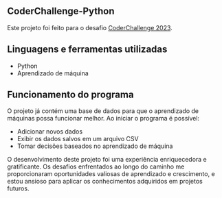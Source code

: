 ## CoderChallenge-Python

Este projeto foi feito para o desafio [CoderChallenge 2023](https://coderchallenge.dsin.com.br).

## Linguagens e ferramentas utilizadas

- Python
- Aprendizado de máquina

## Funcionamento do programa

O projeto já contém uma base de dados para que o aprendizado de máquinas possa funcionar melhor. Ao iniciar o programa é possível:
- Adicionar novos dados
- Exibir os dados salvos em um arquivo CSV
- Tomar decisões baseados no aprendizado de máquina

O desenvolvimento deste projeto foi uma experiência enriquecedora e gratificante. Os desafios enfrentados ao longo do caminho me proporcionaram oportunidades valiosas de aprendizado e crescimento, e estou ansioso para aplicar os conhecimentos adquiridos em projetos futuros.
